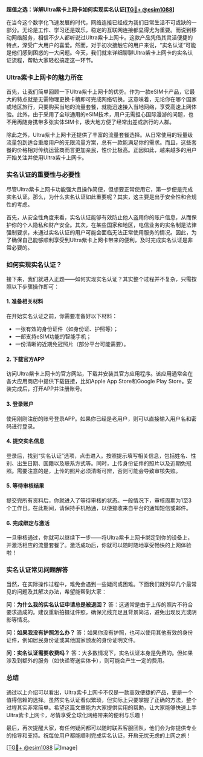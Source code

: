 **超值之选：详解Ultra紫卡上网卡如何实现实名认证[[TG💪+ @esim1088](https://t.me/s/esim1088)]**

在当今这个数字化飞速发展的时代，网络连接已经成为我们日常生活不可或缺的一部分。无论是工作、学习还是娱乐，稳定的互联网连接都显得尤为重要。而说到移动网络服务，相信不少人都听说过Ultra紫卡上网卡。这款产品凭借其灵活便捷的特点，深受广大用户的喜爱。然而，对于初次接触它的用户来说，“实名认证”可能是他们感到困惑的一大问题。今天，我们就来详细聊聊Ultra紫卡上网卡的实名认证流程，帮助大家轻松搞定这一环节。

### Ultra紫卡上网卡的魅力所在

首先，让我们简单回顾一下Ultra紫卡上网卡的优势。作为一款eSIM卡产品，它最大的特点就是无需物理更换卡槽即可完成网络切换。这意味着，无论你在哪个国家或地区旅行，只要购买当地的流量套餐，就能迅速接入当地网络，享受高速上网体验。此外，由于采用了全球通用的eSIM技术，用户无需担心国际漫游的问题，也不用再随身携带多张实体SIM卡，极大地方便了经常出差或旅行的人群。

除此之外，Ultra紫卡上网卡还提供了丰富的流量套餐选择。从日常使用的轻量级流量包到适合重度用户的无限流量方案，总有一款能满足你的需求。而且，这些套餐的价格相对传统运营商而言更加亲民，性价比极高。正因如此，越来越多的用户开始关注并使用Ultra紫卡上网卡。

### 实名认证的重要性与必要性

尽管Ultra紫卡上网卡功能强大且操作简便，但想要正常使用它，第一步便是完成实名认证。那么，为什么实名认证如此重要呢？其实，这主要是出于安全性和合规性的考虑。

首先，从安全性角度来看，实名认证能够有效防止他人盗用你的账户信息，从而保护你的个人隐私和财产安全。其次，在某些国家和地区，电信业务的实名制是法律强制要求，未通过实名认证的用户可能会面临无法正常使用服务的情况。因此，为了确保自己能够顺利享受到Ultra紫卡上网卡带来的便利，及时完成实名认证是非常必要的。

### 如何实现实名认证？

接下来，我们就进入正题——如何实现实名认证？其实整个过程并不复杂，只需按照以下步骤操作即可：

#### 1. 准备相关材料

在开始实名认证之前，你需要准备好以下材料：
- 一张有效的身份证件（如身份证、护照等）；
- 一部支持eSIM功能的智能手机；
- 一份清晰的近期免冠照片（部分平台可能需要）。

#### 2. 下载官方APP

访问Ultra紫卡上网卡的官方网站，下载并安装其官方应用程序。该应用通常会在各大应用商店中提供下载链接，比如Apple App Store和Google Play Store。安装完成后，打开APP并注册账号。

#### 3. 登录账户

使用刚刚注册的账号登录APP。如果你已经是老用户，则可以直接输入用户名和密码进行登录。

#### 4. 提交实名信息

登录后，找到“实名认证”选项，点击进入。按照提示填写相关信息，包括姓名、性别、出生日期、国籍以及联系方式等。同时，上传身份证件的照片以及近期免冠照。需要注意的是，上传的照片必须清晰可辨，否则可能会导致审核失败。

#### 5. 等待审核结果

提交完所有资料后，你就进入了等待审核的状态。一般情况下，审核周期为1至3个工作日。在此期间，请保持手机畅通，以便接收来自平台的通知短信或邮件。

#### 6. 完成绑定与激活

一旦审核通过，你就可以继续下一步——将Ultra紫卡上网卡绑定到你的设备上，并激活相应的流量套餐了。激活成功后，你就可以随时随地享受畅快的上网体验啦！

### 实名认证常见问题解答

当然，在实际操作过程中，难免会遇到一些疑问或困难。下面我们就列举几个最常见的问题及其解决办法，希望能帮到大家：

**问：为什么我的实名认证申请总是被退回？**
答：这通常是由于上传的照片不符合要求造成的。建议重新拍摄证件照，确保光线充足且背景简洁，避免出现反光或阴影等情况。

**问：如果我没有护照怎么办？**
答：如果你没有护照，也可以使用其他有效的身份证件，例如居民身份证或其他国家颁发的身份证明文件。

**问：实名认证需要收费吗？**
答：大多数情况下，实名认证本身是免费的。但如果涉及到额外的服务（如快递寄送实体卡），则可能会产生一定的费用。

### 总结

通过以上介绍可以看出，Ultra紫卡上网卡不仅是一款高效便捷的产品，更是一个值得信赖的选择。虽然实名认证看似繁琐，但实际上只要掌握了正确的方法，整个过程其实非常简单。希望这篇文章能为大家提供实用的帮助，让大家能够快速上手Ultra紫卡上网卡，尽情享受全球化网络带来的便利与乐趣！

最后，再次提醒大家，有任何疑问都可以随时联系客服团队，他们会为你提供专业的指导和支持。祝每位用户都能顺利完成实名认证，开启无忧无虑的上网之旅！

[[TG💪+ @esim1088](https://t.me/s/esim1088) ![Image](https://i.postimg.cc/4NQfJmqS/Snipaste-2025-05-13-00-14-12.png)]